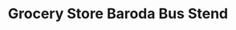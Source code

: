 ---
title: "Grocery Store Baroda Bus Stend"
url: /baroda/grocery-store-baroda-bus-stend/
shop: supermarket
---